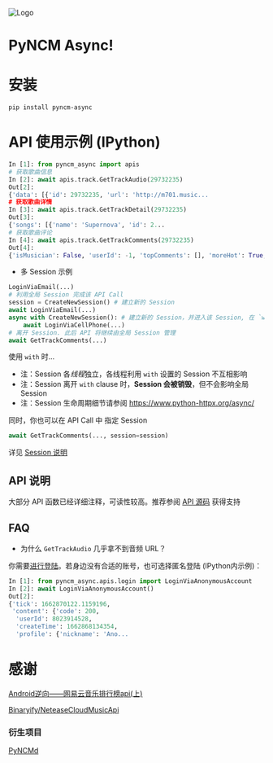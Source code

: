 ![Logo](https://github.com/greats3an/pyncm/raw/master/demos/_logo.png)

# PyNCM Async!

# 安装
    pip install pyncm-async

# API 使用示例 (IPython)
```python
In [1]: from pyncm_async import apis
# 获取歌曲信息    
In [2]: await apis.track.GetTrackAudio(29732235)
Out[2]:
{'data': [{'id': 29732235, 'url': 'http://m701.music...
# 获取歌曲详情
In [3]: await apis.track.GetTrackDetail(29732235)    
Out[3]:
{'songs': [{'name': 'Supernova', 'id': 2...
# 获取歌曲评论
In [4]: await apis.track.GetTrackComments(29732235)    
Out[4]:
{'isMusician': False, 'userId': -1, 'topComments': [], 'moreHot': True, 'hotComments': [{'user': {'locationInfo': None, 'liveIn ...
```
- 多 Session 示例

```python
LoginViaEmail(...) 
# 利用全局 Session 完成该 API Call
session = CreateNewSession() # 建立新的 Session
await LoginViaEmail(...) 
async with CreateNewSession(): # 建立新的 Session，并进入该 Session, 在 `with` 内的 API 将由该 Session 完成
    await LoginViaCellPhone(...)
# 离开 Session. 此后 API 将继续由全局 Session 管理
await GetTrackComments(...)
```
使用 `with` 时...
- 注：Session 各*线程*独立，各线程利用 `with` 设置的 Session 不互相影响
- 注：Session 离开 `with` clause 时，**Session 会被销毁**，但不会影响全局 Session
- 注：Session 生命周期细节请参阅 https://www.python-httpx.org/async/

同时，你也可以在 API Call 中 指定 Session
```python
await GetTrackComments(..., session=session)
```

详见 [Session 说明](https://github.com/mos9527/pyncm/blob/async/pyncm/__init__.py#L35)
## API 说明
大部分 API 函数已经详细注释，可读性较高。推荐参阅 [API 源码](https://github.com/mos9527/pyncm/tree/async/pyncm) 获得支持

## FAQ
- 为什么 `GetTrackAudio` 几乎拿不到音频 URL？

你需要[进行登陆](https://github.com/mos9527/pyncm/blob/master/async/apis/login.py)。若身边没有合适的账号，也可选择匿名登陆 (IPython内示例)：
```python
In [1]: from pyncm_async.apis.login import LoginViaAnonymousAccount
In [2]: await LoginViaAnonymousAccount()
Out[2]:
{'tick': 1662870122.1159196,
 'content': {'code': 200,
  'userId': 8023914528,
  'createTime': 1662868134354,
  'profile': {'nickname': 'Ano...
```
# 感谢
[Android逆向——网易云音乐排行榜api(上)](https://juejin.im/post/6844903586879520775)

[Binaryify/NeteaseCloudMusicApi](https://github.com/Binaryify/NeteaseCloudMusicApi)

### 衍生项目
[PyNCMd](https://github.com/mos9527/pyncmd)
